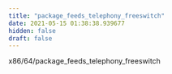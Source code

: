 ```yaml
---
title: "package_feeds_telephony_freeswitch"
date: 2021-05-15 01:38:38.939677
hidden: false
draft: false
---
```


x86/64/package_feeds_telephony_freeswitch

